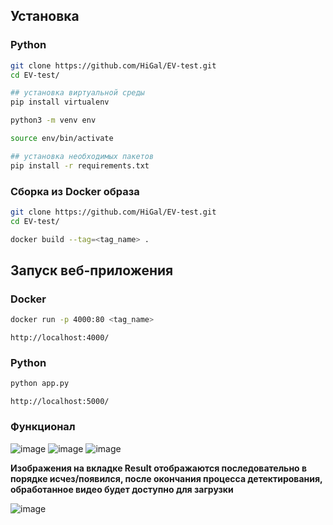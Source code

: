 ## Установка

### Python
```bash
git clone https://github.com/HiGal/EV-test.git
cd EV-test/
```
```bash
## установка виртуальной среды
pip install virtualenv

python3 -m venv env

source env/bin/activate

## установка необходимых пакетов
pip install -r requirements.txt
```
### Сборка из Docker образа
```bash
git clone https://github.com/HiGal/EV-test.git
cd EV-test/
```
```bash
docker build --tag=<tag_name> .
```
## Запуск веб-приложения

### Docker
```bash
docker run -p 4000:80 <tag_name>
```
```http
http://localhost:4000/
```

### Python
```bash
python app.py
```
```http
http://localhost:5000/
```

### Функционал

![image](https://user-images.githubusercontent.com/35590424/63963836-88c89100-ca9e-11e9-9ba3-8924de53c567.png)
![image](https://user-images.githubusercontent.com/35590424/63963951-b9102f80-ca9e-11e9-9561-2f01124cbcc7.png)
![image](https://user-images.githubusercontent.com/35590424/63963981-c4fbf180-ca9e-11e9-9345-d3f91120f0d3.png)

**Изображения на вкладке Result отображаются последовательно в порядке исчез/появился, после окончания процесса детектирования, обработанное видео будет доступно для загрузки**

![image](https://user-images.githubusercontent.com/35590424/63963804-78b0b180-ca9e-11e9-9184-33512b010c72.png)
